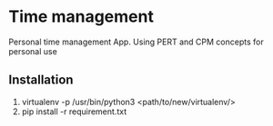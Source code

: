 # Time management
Personal time management App. Using PERT and CPM concepts for personal use

## Installation

1. virtualenv -p /usr/bin/python3 <path/to/new/virtualenv/>
2. pip install -r requirement.txt
